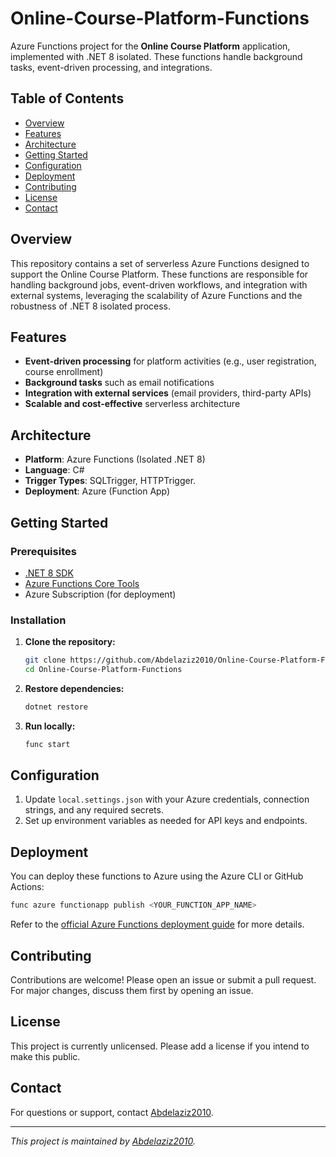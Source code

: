 # Online-Course-Platform-Functions

Azure Functions project for the **Online Course Platform** application, implemented with .NET 8 isolated. These functions handle background tasks, event-driven processing, and integrations.

## Table of Contents

- [Overview](#overview)
- [Features](#features)
- [Architecture](#architecture)
- [Getting Started](#getting-started)
- [Configuration](#configuration)
- [Deployment](#deployment)
- [Contributing](#contributing)
- [License](#license)
- [Contact](#contact)

## Overview

This repository contains a set of serverless Azure Functions designed to support the Online Course Platform. These functions are responsible for handling background jobs, event-driven workflows, and integration with external systems, leveraging the scalability of Azure Functions and the robustness of .NET 8 isolated process.

## Features

- **Event-driven processing** for platform activities (e.g., user registration, course enrollment)
- **Background tasks** such as email notifications
- **Integration with external services** (email providers, third-party APIs)
- **Scalable and cost-effective** serverless architecture

## Architecture

- **Platform**: Azure Functions (Isolated .NET 8)
- **Language**: C#
- **Trigger Types**: SQLTrigger, HTTPTrigger.
- **Deployment**: Azure (Function App)

## Getting Started

### Prerequisites

- [.NET 8 SDK](https://dotnet.microsoft.com/download/dotnet/8.0)
- [Azure Functions Core Tools](https://docs.microsoft.com/en-us/azure/azure-functions/functions-run-local)
- Azure Subscription (for deployment)

### Installation

1. **Clone the repository:**
   ```bash
   git clone https://github.com/Abdelaziz2010/Online-Course-Platform-Functions.git
   cd Online-Course-Platform-Functions
   ```

2. **Restore dependencies:**
   ```bash
   dotnet restore
   ```

3. **Run locally:**
   ```bash
   func start
   ```

## Configuration

1. Update `local.settings.json` with your Azure credentials, connection strings, and any required secrets.
2. Set up environment variables as needed for API keys and endpoints.

## Deployment

You can deploy these functions to Azure using the Azure CLI or GitHub Actions:

```bash
func azure functionapp publish <YOUR_FUNCTION_APP_NAME>
```

Refer to the [official Azure Functions deployment guide](https://docs.microsoft.com/en-us/azure/azure-functions/functions-deployment-technologies) for more details.

## Contributing

Contributions are welcome! Please open an issue or submit a pull request. For major changes, discuss them first by opening an issue.

## License

This project is currently unlicensed. Please add a license if you intend to make this public.

## Contact

For questions or support, contact [Abdelaziz2010](https://github.com/Abdelaziz2010).

---

*This project is maintained by [Abdelaziz2010](https://github.com/Abdelaziz2010).*
